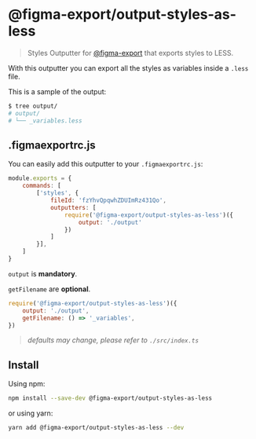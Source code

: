 # @figma-export/output-styles-as-less

> Styles Outputter for [@figma-export](https://github.com/marcomontalbano/figma-export) that exports styles to LESS.

With this outputter you can export all the styles as variables inside a `.less` file.

This is a sample of the output:

```sh
$ tree output/
# output/
# └── _variables.less
```


## .figmaexportrc.js

You can easily add this outputter to your `.figmaexportrc.js`:

```js
module.exports = {
    commands: [
        ['styles', {
            fileId: 'fzYhvQpqwhZDUImRz431Qo',
            outputters: [
                require('@figma-export/output-styles-as-less')({
                    output: './output'
                })
            ]
        }],
    ]
}
```

`output` is **mandatory**.

`getFilename` are **optional**.

```js
require('@figma-export/output-styles-as-less')({
    output: './output',
    getFilename: () => '_variables',
})
```

> *defaults may change, please refer to `./src/index.ts`*

## Install

Using npm:

```sh
npm install --save-dev @figma-export/output-styles-as-less
```

or using yarn:

```sh
yarn add @figma-export/output-styles-as-less --dev
```
